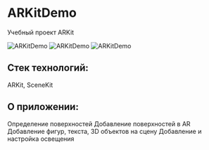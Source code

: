 # ARKitDemo
Учебный проект ARKit

![ARKitDemo](https://i.ibb.co/3yHRh0v/IMG-7094.png "ARKitDemo")
![ARKitDemo](https://i.ibb.co/Yd4crcK/IMG-7091.png "ARKitDemo")
![ARKitDemo](https://i.ibb.co/54PdqwN/IMG-7093.png "ARKitDemo")


## Стек технологий: 
ARKit, SceneKit
## О приложении:
Определение поверхностей
Добавление поверхностей в AR
Добавление фигур, текста, 3D объектов на сцену
Добавление и настройка освещения
